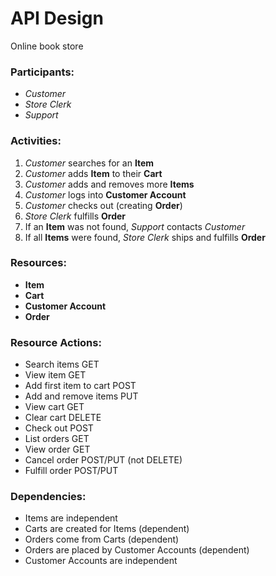 # API Design
Online book store

### Participants:
 - *Customer*
 - *Store Clerk*
 - *Support*

### Activities:
1. *Customer* searches for an **Item**
2. *Customer* adds **Item** to their **Cart**
3. *Customer* adds and removes more **Items**
4. *Customer* logs into **Customer Account**
5. *Customer* checks out (creating **Order**)
6. *Store Clerk* fulfills **Order**
7. If an **Item** was not found, *Support* contacts *Customer*
8. If all **Items** were found, *Store Clerk* ships and fulfills **Order**

### Resources:
 - **Item**
 - **Cart**
 - **Customer Account**
 - **Order**

### Resource Actions:
- Search items              GET
- View item                 GET
- Add first item to cart    POST
- Add and remove items      PUT
- View cart                 GET
- Clear cart                DELETE
- Check out                 POST
- List orders               GET
- View order                GET
- Cancel order              POST/PUT (not DELETE)
- Fulfill order             POST/PUT

### Dependencies:
 - Items are independent
 - Carts are created for Items (dependent)
 - Orders come from Carts (dependent)
 - Orders are placed by Customer Accounts (dependent)
 - Customer Accounts are independent
